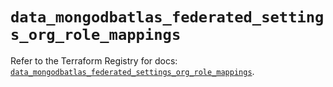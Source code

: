 # `data_mongodbatlas_federated_settings_org_role_mappings`

Refer to the Terraform Registry for docs: [`data_mongodbatlas_federated_settings_org_role_mappings`](https://registry.terraform.io/providers/mongodb/mongodbatlas/1.32.0/docs/data-sources/federated_settings_org_role_mappings).
